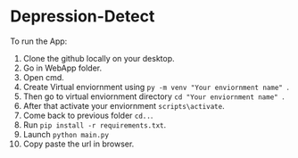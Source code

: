 # Depression-Detect

To run the App:

1. Clone the github locally on your desktop.
2. Go in WebApp folder.
3. Open cmd.
4. Create Virtual enviornment using `py -m venv "Your enviornment name" `.
5. Then go to virtual enviornment directory `cd "Your enviornment name" `.
6. After that activate your enviornment  `scripts\activate`.
7. Come back to previous folder `cd..`.
8. Run `pip install -r requirements.txt`.
9. Launch `python main.py`
10. Copy paste the url in browser.
